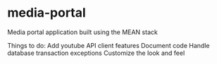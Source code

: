 # media-portal
Media portal application built using the MEAN stack

Things to do:
Add youtube API client features
Document code
Handle database transaction exceptions
Customize the look and feel
